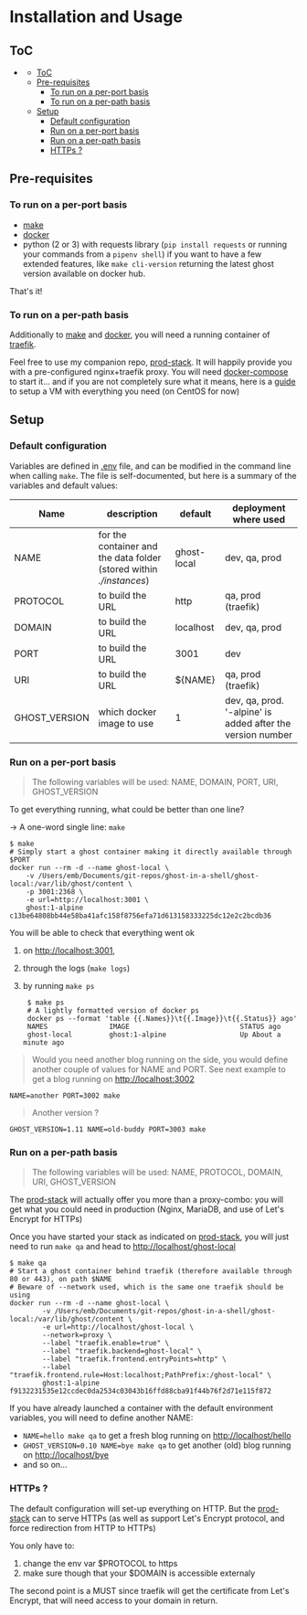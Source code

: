 <!-- markdownlint-disable MD034 -->
Installation and Usage
===

ToC
--

<!-- TOC -->

- [](#markdownlint-disable-md034)
    - [ToC](#toc)
    - [Pre-requisites](#pre-requisites)
        - [To run on a per-port basis](#to-run-on-a-per-port-basis)
        - [To run on a per-path basis](#to-run-on-a-per-path-basis)
    - [Setup](#setup)
        - [Default configuration](#default-configuration)
        - [Run on a per-port basis](#run-on-a-per-port-basis)
        - [Run on a per-path basis](#run-on-a-per-path-basis)
        - [HTTPs ?](#https)

<!-- /TOC -->

## Pre-requisites

### To run on a per-port basis

* [make](https://www.gnu.org/software/make/)
* [docker](https://www.docker.com/community-edition)
* python (2 or 3) with requests library (`pip install requests` or running your commands from a `pipenv shell`) if you want to have a few extended features, like `make cli-version` returning the latest ghost version available on docker hub.

That's it!

### To run on a per-path basis

Additionally to [make](https://www.gnu.org/software/make/) and [docker](https://www.docker.com/community-edition), you will need a running container of [traefik](https://traefik.io).

Feel free to use my companion repo, [prod-stack](https://github.com/ebreton/prod-stack). It will happily provide you with a pre-configured nginx+traefik proxy. You will need [docker-compose](https://docs.docker.com/compose/install/) to start it... and if you are not completely sure what it means, here is a [guide](./docs/VM_INSTALL.md) to setup a VM with everything you need (on CentOS for now)

## Setup

### Default configuration

Variables are defined in [.env](../.env) file, and can be modified in the command line when calling `make`. The file is self-documented, but here is a summary of the variables and default values:

Name | description | default | deployment where used
---------|----------|----------|---------
 NAME | for the container and the data folder (stored within _./instances_) | ghost-local | dev, qa, prod
 PROTOCOL | to build the URL | http | qa, prod (traefik)
 DOMAIN | to build the URL | localhost | dev, qa, prod
 PORT | to build the URL | 3001 | dev
 URI | to build the URL | ${NAME} | qa, prod (traefik)
 GHOST_VERSION | which docker image to use | 1 | dev, qa, prod. '-alpine' is added after the version number

### Run on a per-port basis

> The following variables will be used: NAME, DOMAIN, PORT, URI, GHOST_VERSION

To get everything running, what could be better than one line?

-> A one-word single line: `make`

    $ make
    # Simply start a ghost container making it directly available through $PORT
    docker run --rm -d --name ghost-local \
        -v /Users/emb/Documents/git-repos/ghost-in-a-shell/ghost-local:/var/lib/ghost/content \
        -p 3001:2368 \
        -e url=http://localhost:3001 \
        ghost:1-alpine
    c13be64808bb44e58ba41afc158f8756efa71d613158333225dc12e2c2bcdb36

You will be able to check that everything went ok 

1. on <http://localhost:3001>,
2. through the logs (`make logs`)
3. by running `make ps`

        $ make ps
        # A lightly formatted version of docker ps
        docker ps --format 'table {{.Names}}\t{{.Image}}\t{{.Status}} ago'
        NAMES               IMAGE                           STATUS ago
        ghost-local         ghost:1-alpine                  Up About a minute ago

> Would you need another blog running on the side, you would define another couple of values for NAME and PORT. See next example to get a blog running  on <http://localhost:3002>

    NAME=another PORT=3002 make

> Another version ?

    GHOST_VERSION=1.11 NAME=old-buddy PORT=3003 make

### Run on a per-path basis

> The following variables will be used: NAME, PROTOCOL, DOMAIN, URI, GHOST_VERSION

The [prod-stack](https://github.com/ebreton/prod-stack) will actually offer you more than a proxy-combo: you will get what you could need in production (Nginx, MariaDB, and use of Let's Encrypt for HTTPs)

Once you have started your stack as indicated on [prod-stack](https://github.com/ebreton/prod-stack), you will just need to run `make qa` and head to <http://localhost/ghost-local>

    $ make qa
    # Start a ghost container behind traefik (therefore available through 80 or 443), on path $NAME
    # Beware of --network used, which is the same one traefik should be using
    docker run --rm -d --name ghost-local \
            -v /Users/emb/Documents/git-repos/ghost-in-a-shell/ghost-local:/var/lib/ghost/content \
            -e url=http://localhost/ghost-local \
            --network=proxy \
            --label "traefik.enable=true" \
            --label "traefik.backend=ghost-local" \
            --label "traefik.frontend.entryPoints=http" \
            --label "traefik.frontend.rule=Host:localhost;PathPrefix:/ghost-local" \
            ghost:1-alpine
    f9132231535e12ccdec0da2534c03043b16ffd88cba91f44b76f2d71e115f872

If you have already launched a container with the default environment variables, you will need to define another NAME:

* `NAME=hello make qa` to get a fresh blog running on <http://localhost/hello>
* `GHOST_VERSION=0.10 NAME=bye make qa` to get another (old) blog running on <http://localhost/bye>
* and so on...

### HTTPs ?

The default configuration will set-up everything on HTTP. But the [prod-stack](https://github.com/ebreton/prod-stack) can to serve HTTPs (as well as support Let's Encrypt protocol, and force redirection from HTTP to HTTPs)

You only have to:

1. change the env var $PROTOCOL to https
1. make sure though that your $DOMAIN is accessible externaly

The second point is a MUST since traefik will get the certificate from Let's Encrypt, that will need access to your domain in return.
